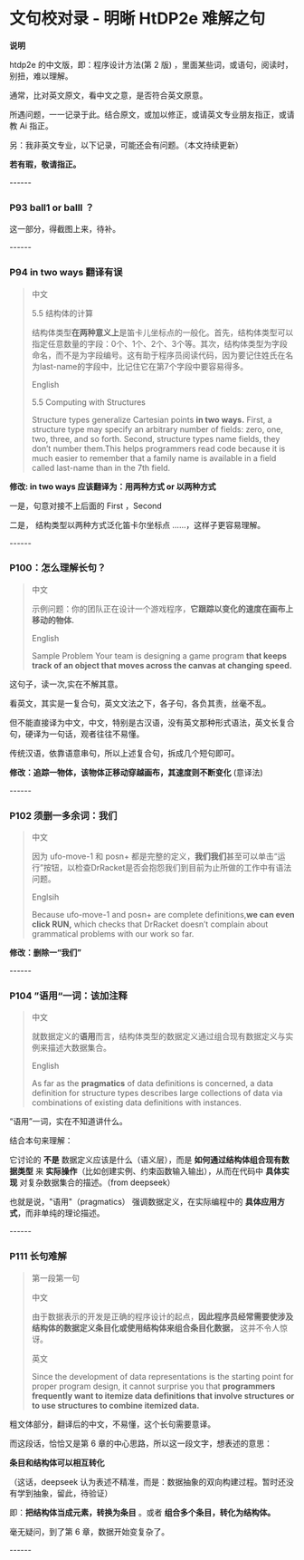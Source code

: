 # 文句校对录 - 明晰 HtDP2e 难解之句 

**说明**

htdp2e 的中文版，即：程序设计方法(第 2 版) ，里面某些词，或语句，阅读时，别扭，难以理解。

通常，比对英文原文，看中文之意，是否符合英文原意。

所遇问题，一一记录于此。结合原文，或加以修正，或请英文专业朋友指正，或请教 Ai 指正。

另：我非英文专业，以下记录，可能还会有问题。（本文持续更新）

**若有瑕，敬请指正。**   

\------   

### P93 ball1 or balll ？

这一部分，得截图上来，待补。

\------   

### P94 in two ways 翻译有误 

>中文  
> 
>5.5 结构体的计算   
>
>结构体类型**在两种意义上**是笛卡儿坐标点的一般化。首先，结构体类型可以指定任意数量的字段：0个、1个、2个、3个等。其次，结构体类型为字段命名，而不是为字段编号。这有助于程序员阅读代码，因为要记住姓氏在名为last-name的字段中，比记住它在第7个字段中要容易得多。
>
>English 
>  
>5.5 Computing with Structures 
>
>Structure types generalize Cartesian points **in two ways.** First, a structure type may specify an arbitrary number of fields: zero, one, two, three, and so forth. Second, structure types name fields, they don’t number them.This helps programmers read code because it is much easier to remember that a family name is available in a field called last-name than in the 7th field.

**修改: in two ways 应该翻译为：用两种方式 or 以两种方式**

一是，句意对接不上后面的 First ，Second

二是， 结构类型以两种方式泛化笛卡尔坐标点 ……，这样子更容易理解。 

\------   



### P100：怎么理解长句？
>中文
>   
>示例问题：你的团队正在设计一个游戏程序，**它跟踪以变化的速度在画布上移动的物体.**
>
>English
>   
>Sample Problem Your team is designing a game program **that keeps track of an object that moves across the canvas at changing speed.**

这句子，读一次,实在不解其意。

看英文，其实是一复合句，英文文法之下，各子句，各负其责，丝毫不乱。

但不能直接译为中文，中文，特别是古汉语，没有英文那种形式语法，英文长复合句，硬译为一句话，观者往往不易懂。

传统汉语，依靠语意串句，所以上述复合句，拆成几个短句即可。

**修改：追踪一物体，该物体正移动穿越画布，其速度则不断变化** (意译法)

\------   



### P102 须删一多余词：我们

>中文 
>  
>因为 ufo-move-1 和 posn+ 都是完整的定义，**我们我们**甚至可以单击“运行”按钮，以检查DrRacket是否会抱怨我们到目前为止所做的工作中有语法问题。
>
>Englsih
>
>Because ufo-move-1 and posn+ are complete definitions,**we can even click RUN,** which checks that DrRacket doesn’t complain about grammatical problems with our work so far. 
>
**修改：删除一“我们”**

\------   

### P104 ”语用“一词：该加注释

>中文
>
>就数据定义的**语用**而言，结构体类型的数据定义通过组合现有数据定义与实例来描述大数据集合。
>
>English   
>
>As far as the **pragmatics** of data definitions is concerned, a data definition for structure types describes large collections of data via combinations of existing data definitions with instances.
>
“语用”一词，实在不知道讲什么。

结合本句来理解：   

它讨论的 **不是** 数据定义应该是什么（语义层），而是 **如何通过结构体组合现有数据类型** 来 **实际操作**（比如创建实例、约束函数输入输出），从而在代码中 **具体实现** 对复杂数据集合的描述。（from deepseek）

也就是说，"语用"（pragmatics） 强调数据定义，在实际编程中的 **具体应用方式**，而非单纯的理论描述。

\------   



### P111 长句难解   

>第一段第一句  
>
>中文
>  
>由于数据表示的开发是正确的程序设计的起点，**因此程序员经常需要使涉及结构体的数据定义条目化或使用结构体来组合条目化数据，** 这并不令人惊讶。
>
>英文   
>
>Since the development of data representations is the starting point for proper program design, it cannot surprise you that **programmers frequently want to itemize data definitions that involve structures or to use structures to combine itemized data.**
>
粗文体部分，翻译后的中文，不易懂，这个长句需要意译。

而这段话，恰恰又是第 6 章的中心思路，所以这一段文字，想表述的意思：

**条目和结构体可以相互转化** 

（这话，deepseek 认为表述不精准，而是：数据抽象的双向构建过程。暂时还没有学到抽象，留此，待验证）

即：**把结构体当成元素，转换为条目** 。或者 **组合多个条目，转化为结构体。**

毫无疑问，到了第 6 章，数据开始变复杂了。   

\------   